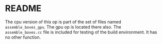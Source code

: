 # README

The cpu version of this op is part of the set of files named `assemble_boxes_gpu`. The gpu op is located there also. The `assemble_boxes.cc` file is included for testing of the build environment. It has no other function. 
